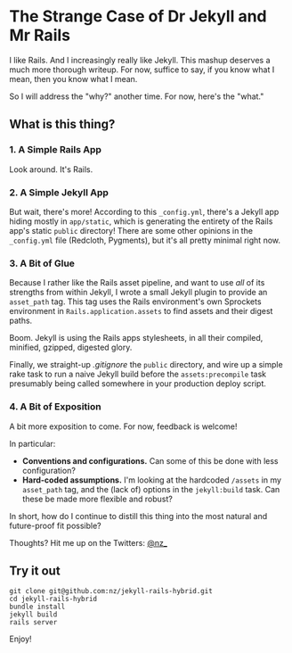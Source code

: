 # The Strange Case of Dr Jekyll and Mr Rails

I like Rails. And I increasingly really like Jekyll. This mashup deserves a much more thorough writeup. For now, suffice to say, if you know what I mean, then you know what I mean.

So I will address the "why?" another time. For now, here's the "what."

## What is this thing?

### 1. A Simple Rails App

Look around. It's Rails.

### 2. A Simple Jekyll App

But wait, there's more! According to this `_config.yml`, there's a Jekyll app hiding mostly in `app/static`, which is generating the entirety of the Rails app's static `public` directory! There are some other opinions in the `_config.yml` file (Redcloth, Pygments), but it's all pretty minimal right now.

### 3. A Bit of Glue

Because I rather like the Rails asset pipeline, and want to use _all_ of its strengths from within Jekyll, I wrote a small Jekyll plugin to provide an `asset_path` tag. This tag uses the Rails environment's own Sprockets environment in `Rails.application.assets` to find assets and their digest paths.

Boom. Jekyll is using the Rails apps stylesheets, in all their compiled, minified, gzipped, digested glory.

Finally, we straight-up _.gitignore_ the `public` directory, and wire up a simple rake task to run a naive Jekyll build before the `assets:precompile` task presumably being called somewhere in your production deploy script.

### 4. A Bit of Exposition

A bit more exposition to come. For now, feedback is welcome!

In particular:

- **Conventions and configurations.** Can some of this be done with less configuration?
- **Hard-coded assumptions.** I'm looking at the hardcoded `/assets` in my `asset_path` tag, and the (lack of) options in the `jekyll:build` task. Can these be made more flexible and robust?

In short, how do I continue to distill this thing into the most natural and future-proof fit possible?

Thoughts? Hit me up on the Twitters: [@nz_](http://twitter.com/nz_)

## Try it out

```
git clone git@github.com:nz/jekyll-rails-hybrid.git
cd jekyll-rails-hybrid
bundle install
jekyll build
rails server
```

Enjoy!